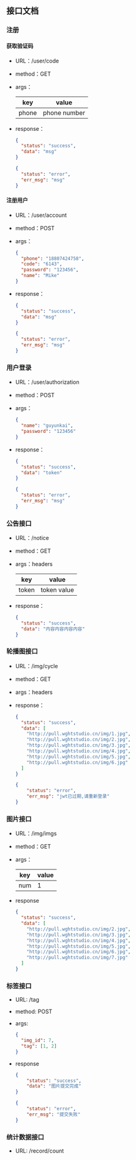 

## 接口文档

### 注册

#### 获取验证码

- URL：/user/code

- method：GET

- args：

  |  key  |    value     |
  | :---: | :----------: |
  | phone | phone number |

- response：

  ```json
  {
    "status": "success",
    "data": "msg"
  }
  ```

  ```json
  {
    "status": "error",
    "err_msg": "msg"
  }
  ```
  

#### 注册用户

- URL：/user/account

- method：POST

- args：

  ```json
  {
    "phone": "18807424758",
    "code": "6143",
    "password": "123456",
    "name": "Mike"
  }
  ```
  
- response：

  ```json
  {
    "status": "success",
    "data": "msg"
  }
  ```

  ```json
  {
    "status": "error",
    "err_msg": "msg"
  }
  ```

### 用户登录

- URL：/user/authorization

- method：POST

- args：

  ```json
  {
    "name": "guyunkai",
    "password": "123456"
  }
  ```

- response：

  ```json
  {
    "status": "success",
    "data": "token"
  }
  ```

  ```json
  {
    "status": "error",
    "err_msg": "msg"
  }
  ```


### 公告接口

- URL：/notice

- method：GET

- args：headers

  | key   | value       |
  | ----- | ----------- |
  | token | token value |

  

- response：

  ```json
  {
    "status": "success",
    "data": "内容内容内容内容"
  }
  ```

### 轮播图接口

- URL：/img/cycle

- method：GET

- args：headers

- response：

  ```json
  {
    "status": "success",
    "data": [
      "http://pull.wghtstudio.cn/img/1.jpg",
      "http://pull.wghtstudio.cn/img/2.jpg",
      "http://pull.wghtstudio.cn/img/3.jpg",
      "http://pull.wghtstudio.cn/img/4.jpg",
      "http://pull.wghtstudio.cn/img/5.jpg",
      "http://pull.wghtstudio.cn/img/6.jpg"
    ]
  }
  ```
  
  ```json
  {
      "status": "error",
      "err_msg": "jwt已过期,请重新登录"
  }
  ```
  
  



### 图片接口

- URL：/img/imgs

- method：GET

- args：

  | key  | value |
  | ---- | ----- |
  | num  | 1     |

- response

  ```json
  {
    "status": "success",
    "data": [
      "http://pull.wghtstudio.cn/img/2.jpg",
      "http://pull.wghtstudio.cn/img/3.jpg",
      "http://pull.wghtstudio.cn/img/4.jpg",
      "http://pull.wghtstudio.cn/img/5.jpg",
      "http://pull.wghtstudio.cn/img/6.jpg",
      "http://pull.wghtstudio.cn/img/7.jpg"
    ]
  }
  ```

### 标签接口

- URL: /tag

- method: POST

- args: 

  ```json
  {
    "img_id": 7,
    "tag": [1, 2]
  }
  ```

- response

  ```json
  {
      "status": "success",
      "data": "图片提交完成"
  }
  ```

  ```json
  {
      "status": "error",
      "err_msg": "提交失败"
  }
  ```

### 统计数据接口

- URL: /record/count